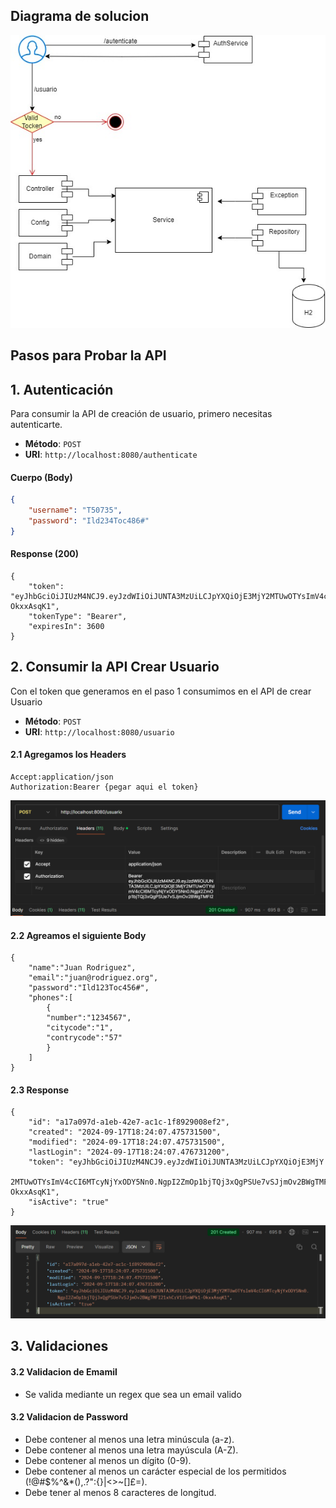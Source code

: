 ## Diagrama de solucion
![Diagrama de solucion](src/main/resources/static/bci-diagram.jpg)


## Pasos para Probar la API

## 1. Autenticación

Para consumir la API de creación de usuario, primero necesitas autenticarte.

- **Método**: `POST`
- **URI**: `http://localhost:8080/authenticate`

#### Cuerpo (Body)

```json
{
    "username": "T50735",
    "password": "Ild234Toc486#"
}
```
#### Response (200)
```
{
    "token": "eyJhbGciOiJIUzM4NCJ9.eyJzdWIiOiJUNTA3MzUiLCJpYXQiOjE3MjY2MTUwOTYsImV4cCI6MTcyNjYxODY5Nn0.NgpI2ZmOp1bjTQj3xQgPSUe7vSJjmOv2BWgTMFI21xhCrV1f5nWPk1-OkxxAsqK1",
    "tokenType": "Bearer",
    "expiresIn": 3600
}
```

## 2. Consumir la API Crear Usuario
Con el token que generamos en el paso 1 consumimos en el API de crear Usuario

- **Método**: `POST`
- **URI**: `http://localhost:8080/usuario`

#### 2.1 Agregamos los Headers
```
Accept:application/json
Authorization:Bearer {pegar aqui el token}
```
![Header](src/main/resources/static/create_user.png)

#### 2.2 Agreamos el siguiente Body
```
{
    "name":"Juan Rodriguez",
    "email":"juan@rodriguez.org",
    "password":"Ild123Toc456#",
    "phones":[
        {
        "number":"1234567",
        "citycode":"1",
        "contrycode":"57"
        }
    ]
}
```

#### 2.3 Response
```
{
    "id": "a17a097d-a1eb-42e7-ac1c-1f8929008ef2",
    "created": "2024-09-17T18:24:07.475731500",
    "modified": "2024-09-17T18:24:07.475731500",
    "lastLogin": "2024-09-17T18:24:07.476731200",
    "token": "eyJhbGciOiJIUzM4NCJ9.eyJzdWIiOiJUNTA3MzUiLCJpYXQiOjE3MjY
    2MTUwOTYsImV4cCI6MTcyNjYxODY5Nn0.NgpI2ZmOp1bjTQj3xQgPSUe7vSJjmOv2BWgTMFI21xhCrV1f5nWPk1-OkxxAsqK1",
    "isActive": "true"
}
```
![Header](src/main/resources/static/resp_create_user.png)

## 3. Validaciones
#### 3.2 Validacion de Emamil
- Se valida mediante un regex que sea un email valido

#### 3.2 Validacion de Password
  - Debe contener al menos una letra minúscula (a-z).
  - Debe contener al menos una letra mayúscula (A-Z).
  - Debe contener al menos un dígito (0-9).
  - Debe contener al menos un carácter especial de los permitidos (!@#$%^&*(),.?":{}|<>~[]£=).
  - Debe tener al menos 8 caracteres de longitud.